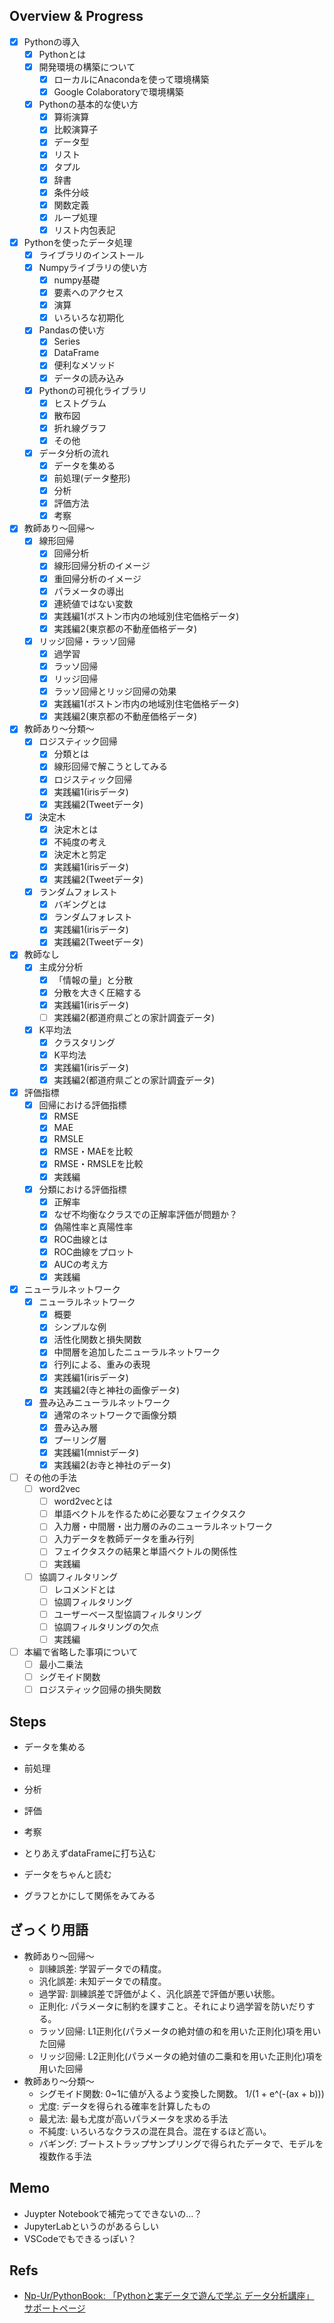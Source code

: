 ## Overview & Progress

- [x] Pythonの導入
  - [x] Pythonとは
  - [x] 開発環境の構築について
    - [x] ローカルにAnacondaを使って環境構築
    - [x] Google Colaboratoryで環境構築
  - [x] Pythonの基本的な使い方
    - [x] 算術演算
    - [x] 比較演算子
    - [x] データ型
    - [x] リスト
    - [x] タプル
    - [x] 辞書
    - [x] 条件分岐
    - [x] 関数定義
    - [x] ループ処理
    - [x] リスト内包表記
- [x] Pythonを使ったデータ処理
  - [x] ライブラリのインストール
  - [x] Numpyライブラリの使い方
    - [x] numpy基礎
    - [x] 要素へのアクセス
    - [x] 演算
    - [x] いろいろな初期化
  - [x] Pandasの使い方
    - [x] Series
    - [x] DataFrame
    - [x] 便利なメソッド
    - [x] データの読み込み
  - [x] Pythonの可視化ライブラリ
    - [x] ヒストグラム
    - [x] 散布図
    - [x] 折れ線グラフ
    - [x] その他
  - [x] データ分析の流れ
    - [x] データを集める
    - [x] 前処理(データ整形)
    - [x] 分析
    - [x] 評価方法
    - [x] 考察
- [x] 教師あり〜回帰〜
  - [x] 線形回帰
    - [x] 回帰分析
    - [x] 線形回帰分析のイメージ
    - [x] 重回帰分析のイメージ
    - [x] パラメータの導出
    - [x] 連続値ではない変数
    - [x] 実践編1(ボストン市内の地域別住宅価格データ)
    - [x] 実践編2(東京都の不動産価格データ)
  - [x] リッジ回帰・ラッソ回帰
    - [x] 過学習
    - [x] ラッソ回帰
    - [x] リッジ回帰
    - [x] ラッソ回帰とリッジ回帰の効果
    - [x] 実践編1(ボストン市内の地域別住宅価格データ)
    - [x] 実践編2(東京都の不動産価格データ)
- [x] 教師あり〜分類〜
  - [x] ロジスティック回帰
    - [x] 分類とは
    - [x] 線形回帰で解こうとしてみる
    - [x] ロジスティック回帰
    - [x] 実践編1(irisデータ)
    - [x] 実践編2(Tweetデータ)
  - [x] 決定木
    - [x] 決定木とは
    - [x] 不純度の考え
    - [x] 決定木と剪定
    - [x] 実践編1(irisデータ)
    - [x] 実践編2(Tweetデータ)
  - [x] ランダムフォレスト
    - [x] バギングとは
    - [x] ランダムフォレスト
    - [x] 実践編1(irisデータ)
    - [x] 実践編2(Tweetデータ)
- [x] 教師なし
  - [x] 主成分分析
    - [x] 「情報の量」と分散
    - [x] 分散を大きく圧縮する
    - [x] 実践編1(irisデータ)
    - [ ] 実践編2(都道府県ごとの家計調査データ)
  - [x] K平均法
    - [x] クラスタリング
    - [x] K平均法
    - [x] 実践編1(irisデータ)
    - [x] 実践編2(都道府県ごとの家計調査データ)
- [x] 評価指標
  - [x] 回帰における評価指標
    - [x] RMSE
    - [x] MAE
    - [x] RMSLE
    - [x] RMSE・MAEを比較
    - [x] RMSE・RMSLEを比較
    - [x] 実践編
  - [x] 分類における評価指標
    - [x] 正解率
    - [x] なぜ不均衡なクラスでの正解率評価が問題か？
    - [x] 偽陽性率と真陽性率
    - [x] ROC曲線とは
    - [x] ROC曲線をプロット
    - [x] AUCの考え方
    - [x] 実践編
- [x] ニューラルネットワーク
  - [x] ニューラルネットワーク
    - [x] 概要
    - [x] シンプルな例
    - [x] 活性化関数と損失関数
    - [x] 中間層を追加したニューラルネットワーク
    - [x] 行列による、重みの表現
    - [x] 実践編1(irisデータ)
    - [x] 実践編2(寺と神社の画像データ)
  - [x] 畳み込みニューラルネットワーク
    - [x] 通常のネットワークで画像分類
    - [x] 畳み込み層
    - [x] プーリング層
    - [x] 実践編1(mnistデータ)
    - [x] 実践編2(お寺と神社のデータ)
- [ ] その他の手法
  - [ ] word2vec
    - [ ] word2vecとは
    - [ ] 単語ベクトルを作るために必要なフェイクタスク
    - [ ] 入力層・中間層・出力層のみのニューラルネットワーク
    - [ ] 入力データを教師データを重み行列
    - [ ] フェイクタスクの結果と単語ベクトルの関係性
    - [ ] 実践編
  - [ ] 協調フィルタリング
    - [ ] レコメンドとは
    - [ ] 協調フィルタリング
    - [ ] ユーザーベース型協調フィルタリング
    - [ ] 協調フィルタリングの欠点
    - [ ] 実践編
- [ ] 本編で省略した事項について
  - [ ] 最小二乗法
  - [ ] シグモイド関数
  - [ ] ロジスティック回帰の損失関数

## Steps

- データを集める
- 前処理
- 分析
- 評価
- 考察

- とりあえずdataFrameに打ち込む
- データをちゃんと読む
- グラフとかにして関係をみてみる

## ざっくり用語

- 教師あり〜回帰〜
  - 訓練誤差: 学習データでの精度。
  - 汎化誤差: 未知データでの精度。
  - 過学習: 訓練誤差で評価がよく、汎化誤差で評価が悪い状態。
  - 正則化: パラメータに制約を課すこと。それにより過学習を防いだりする。
  - ラッソ回帰: L1正則化(パラメータの絶対値の和を用いた正則化)項を用いた回帰
  - リッジ回帰: L2正則化(パラメータの絶対値の二乗和を用いた正則化)項を用いた回帰
- 教師あり〜分類〜
  - シグモイド関数: 0~1に値が入るよう変換した関数。 1/(1 + e^(-(ax + b)))
  - 尤度: データを得られる確率を計算したもの
  - 最尤法: 最も尤度が高いパラメータを求める手法
  - 不純度: いろいろなクラスの混在具合。混在するほど高い。
  - バギング: ブートストラップサンプリングで得られたデータで、モデルを複数作る手法

## Memo

- Juypter Notebookで補完ってできないの...？
- JupyterLabというのがあるらしい
- VSCodeでもできるっぽい？

## Refs

- [Np-Ur/PythonBook: 「Pythonと実データで遊んで学ぶ データ分析講座」 サポートページ](https://github.com/Np-Ur/PythonBook)
